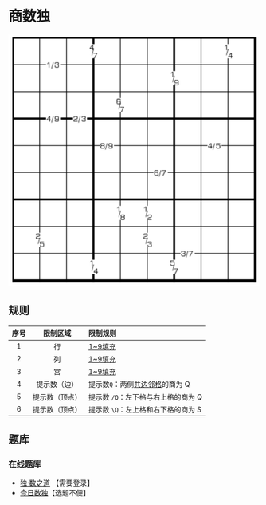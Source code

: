 # 商数独

![题](../../../../images/sudoku/商数独.png)

## 规则

| 序号  |  限制区域   | 限制规则                  |
|:---:|:-------:|:----------------------|
|  1  |    行    | [1~9填充]               |
|  2  |    列    | [1~9填充]               |
|  3  |    宫    | [1~9填充]               |
|  4  | 提示数（边）  | 提示数`Q`：两侧[共边邻格]的商为 Q  |
|  5  | 提示数（顶点） | 提示数 `/Q`：左下格与右上格的商为 Q |
|  6  | 提示数（顶点） | 提示数 `\Q`：左上格和右下格的商为 S |

## 题库

### 在线题库

- [独·数之道](http://www.sudokufans.org.cn/lx/game.index.php?type=98) 【需要登录】
- [今日数独]【选题不便】

[1~9填充]: ../../../../rules.md#1to9填充

[共边邻格]: ../../../../rules.md#共边邻格

[今日数独]: https://cn.sudoku.today/g-quotients-sudoku/
